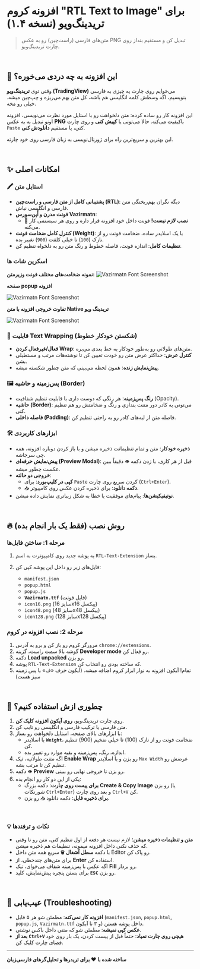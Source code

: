 # افزونه کروم "RTL Text to Image" برای تریدینگ‌ویو (نسخه ۱.۴)

> متن‌های فارسی (راست‌چین) رو به عکس PNG تبدیل کن و مستقیم بنداز روی چارت تریدینگ‌ویو.

<br>

## 🎯 این افزونه به چه دردی می‌خوره؟

وقتی توی **تریدینگ‌ویو (TradingView)** می‌خوایم روی چارت یه چیزی به فارسی بنویسیم، اگه وسطش کلمه انگلیسی هم باشه، کل متن بهم می‌ریزه و چپ‌چین میشه. خیلی رو مخه.

این افزونه کار رو ساده کرده:
متن دلخواهت رو با استایل مورد نظرت می‌نویسی، افزونه اونو تبدیل به یه عکس **PNG** باکیفیت می‌کنه. حالا می‌تونی یا **کپیش کنی** و روی چارت `Paste` کنی، یا مستقیم **دانلودش کنی**.

این بهترین و سریع‌ترین راه برای ژورنال‌نویسی به زبان فارسی روی خود چارته.

<br>

## ✨ امکانات اصلی

### 🖍️ استایل متن

- **پشتیبانی کامل از متن فارسی و راست‌چین (RTL)**: دیگه نگران بهم‌ریختگی متن فارسی و انگلیسی نباش.
- **فونت مدرن و اُپن‌سورس Vazirmatn**:
  - 🎉 **نصب لازم نیست!** فونت داخل خود افزونه قرار داره و روی هر سیستمی کار می‌کنه.
- **کنترل کامل ضخامت فونت (Weight)**: با یک اسلایدر ساده، ضخامت فونت رو از نازک (`100`) تا خیلی کلفت (`900`) تغییر بده.
- **تنظیمات کامل**: اندازه فونت، فاصله خطوط و رنگ متن رو به دلخواه تنظیم کن.

### اسکرین شات ها

**نمونه ضخامت‌های مختلف فونت وزیرمتن:**
![Vazirmatn Font Screenshot](https://raw.githubusercontent.com/uncogeek/RTL-Text-for-Tradingview/main/screenshots/Screenshot-font-Vazirmatn.png)



**صفحه popup افزونه**

![Vazirmatn Font Screenshot](https://raw.githubusercontent.com/uncogeek/RTL-Text-for-Tradingview/main/screenshots/Screenshot-extension-ui.png)



**تفاوت خروجی افزونه با متن Native تریدینگ ویو**


![Vazirmatn Font Screenshot](https://raw.githubusercontent.com/uncogeek/RTL-Text-for-Tradingview/main/screenshots/Screenshot-extension-output.png)


### 🔄 قابلیت Text Wrapping (شکستن خودکار خطوط)

- **فعال/غیرفعال کردن Wrap**: متن‌های طولانی رو به‌طور خودکار به خط بعدی می‌بره.
- **کنترل عرض**: حداکثر عرض متن رو خودت تعیین کن تا نوشته‌هات مرتب و مستطیلی بشن.
- **پیش‌نمایش زنده**: همون لحظه می‌بینی که متن چطور شکسته میشه.

### 🖼️ پس‌زمینه و حاشیه (Border)

- **رنگ پس‌زمینه**: هر رنگی که دوست داری با قابلیت تنظیم شفافیت (Opacity).
- **حاشیه (Border)**: می‌تونی یه کادر دور متنت بندازی و رنگ و ضخامتش رو هم تنظیم کنی.
- **فاصله داخلی (Padding)**: فاصله متن از لبه‌های کادر رو به راحتی تنظیم کن.

### 🛠️ ابزارهای کاربردی

- **ذخیره خودکار**: متن و تمام تنظیماتت ذخیره میشن و با باز کردن دوباره افزونه، همه چی سرجاشه.
- **پیش‌نمایش حرفه‌ای (Preview Modal)**: قبل از هر کاری، با زدن دکمه `👁️` دقیقاً ببین عکست چطور میشه.
- **خروجی دو حالته**:
  - **کپی در کلیپ‌بورد**: برای `Paste` کردن سریع روی چارت (`Ctrl+Enter`).
  - `📥` **دکمه دانلود**: برای ذخیره کردن عکس روی کامپیوتر.
- **نوتیفیکیشن‌ها**: پیام‌های موفقیت یا خطا به شکل زیباتری نمایش داده میشن.

<br>

## 🔥 روش نصب (فقط یک بار انجام بده)

### مرحله 1: ساختن فایل‌ها

1. یه پوشه جدید روی کامپیوترت به اسم `RTL-Text-Extension` بساز.

2. فایل‌های زیر رو داخل این پوشه کپی کن:

   -   `manifest.json`
   -   `popup.html`
   -   `popup.js`
   -   **`Vazirmatn.ttf`** (فایل فونت)
   -   `icon16.png` (سایز 16x16 پیکسل)
   -   `icon48.png` (سایز 48x48 پیکسل)
   -   `icon128.png` (سایز 128x128 پیکسل)

   

### مرحله 2: نصب افزونه در کروم

1.  مرورگر کروم رو باز کن و برو به آدرس `chrome://extensions`.
2.  گوشه بالا سمت راست، گزینه **Developer mode** رو فعال کن.
3.  دکمه **Load unpacked** رو بزن.
4.  پوشه `RTL-Text-Extension` که ساخته بودی رو انتخاب کن.
5.  تمام! آیکون افزونه به نوار ابزار کروم اضافه میشه. (آیکون حرف «ف» با پس زمینه سبز هست)

<br>

## 🚀 چطوری ازش استفاده کنیم؟

1.  روی چارت تریدینگ‌ویو، **روی آیکون افزونه کلیک کن**.
2.  متن فارسی یا ترکیب فارسی و انگلیسی رو تایپ کن.
3.  با ابزارهای بالای صفحه، استایل دلخواهت رو بساز:
    -   با اسلایدر **`Weight`**، ضخامت فونت رو از نازک (100) تا خیلی ضخیم (900) تنظیم کن.
    -   اندازه، رنگ، پس‌زمینه و بقیه موارد رو تغییر بده.
4.  اگه متنت طولانیه، تیک **Enable Wrap** رو بزن و با اسلایدر `Max Width` عرضش رو تنظیم کن تا مرتب بشه.
5.  دکمه `👁️` **Preview** رو بزن تا خروجی نهایی رو ببینی.
6.  یکی از این دو کار رو انجام بده:
    - **برای پیست روی چارت**: دکمه بزرگ **Create & Copy Image** رو بزن (یا شورتکات `Ctrl+Enter`) و بعد روی چارت `Ctrl+V` کن.
    - **برای ذخیره فایل**: دکمه دانلود `📥` رو بزن.

<br>

### 💡 نکات و ترفندها

- **متن و تنظیمات ذخیره میشن**؛ لازم نیست هر دفعه از اول تنظیم کنی، متن رو تا وقتی که حذف نکنی داخل افزونه میمونه، تنظیمات هم ذخیره میشن.
- با دکمه **سطل آشغال `🗑️`** سریع همه متن داخل Editor رو پاک کن.
- برای متن‌های چندخطی، از **Enter** استفاده کن.
- اگه عکس با پس‌زمینه شفاف می‌خوای، تیک **Fill** رو بردار.
- برای بستن پنجره پیش‌نمایش، کلید **`ESC`** رو بزن.

<br>

## 🔧 عیب‌یابی (Troubleshooting)

-   **افزونه کار نمی‌کنه**: مطمئن شو هر ۵ فایل (`manifest.json`, `popup.html`, `popup.js`, `Vazirmatn.ttf` و ۳ تا آیکون) داخل پوشه هستن.
-   **عکس کپی نمیشه**: مطمئن شو که متنی داخل باکس نوشتی.
-   **بعد از `Ctrl+V` هیچی روی چارت نمیاد**: حتماً قبل از پیست کردن، یک بار روی خود فضای چارت کلیک کن.

---

**ساخته شده با ❤️ برای تریدرها و تحلیل‌گرهای فارسی‌زبان**
